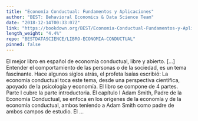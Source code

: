```yaml
---
title: "Economía Conductual: Fundamentos y Aplicaciones"
author: "BEST: Behavioral Economics & Data Science Team"
date: "2018-12-14T00:33:07Z"
link: "https://bookdown.org/BEST/Economia-Conductual-Fundamentos-y-Aplicaciones/"
length_weight: "4.4%"
repo: "BESTDATASCIENCE/LIBRO-ECONOMIA-CONDUCTUAL"
pinned: false
---
```


El mejor libro en español de economía conductual, libre y abierto. [...] Entender el comportamiento de las personas o de la sociedad, es un tema fascinante. Hace algunos siglos atrás, el profeta Isaías escribió: La economía conductual toca este tema, desde una perspectiva cientìfica, apoyado de la psicología y economía. El libro se compone de 4 partes. Parte I cubre la parte introductoria. El capítulo I Adam Smith, Padre de la Economía Conductual, se enfoca en los orígenes de la economía y de la economía conductual, ambos teniendo a Adam Smith como padre de ambos campos de estudio. El ...
